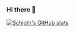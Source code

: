 ### Hi there 👋

[![Schjoth's GitHub stats](https://github-readme-stats.vercel.app/api?username=schjoth&show_icons=true&theme=codeSTACKr)](https://github.com/anuraghazra/github-readme-stats)

<!--
**schjoth/schjoth** is a ✨ _special_ ✨ repository because its `README.md` (this file) appears on your GitHub profile.

Here are some ideas to get you started:

- 🔭 I’m currently working on ...
- 🌱 I’m currently learning ...
- 👯 I’m looking to collaborate on ...
- 🤔 I’m looking for help with ...
- 💬 Ask me about ...
- 📫 How to reach me: ...
- 😄 Pronouns: ...
- ⚡ Fun fact: ...
-->

